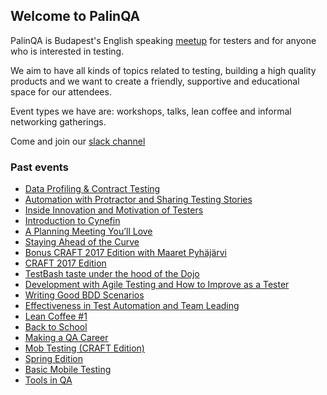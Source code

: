 ## Welcome to PalinQA

PalinQA is Budapest's English speaking [meetup](https://www.meetup.com/palinqa) for testers and for anyone who is interested in testing.

We aim to have all kinds of topics related to testing, building a high quality products and we want to create a friendly, supportive and educational space for our attendees.

Event types we have are: workshops, talks, lean coffee and informal networking gatherings.


Come and join our [slack channel](https://testersbudapest.herokuapp.com/)


### Past events
- [Data Profiling & Contract Testing](/events/2018_january.md)
- [Automation with Protractor and Sharing Testing Stories](/events/2017_december.md)
- [Inside Innovation and Motivation of Testers](/events/2017_november.md)
- [Introduction to Cynefin](/events/2017_october.md)
- [A Planning Meeting You’ll Love](/events/2017_september.md)
- [Staying Ahead of the Curve](/events/2017_may.md)
- [Bonus CRAFT 2017 Edition with Maaret Pyhäjärvi](/events/2017_april_bonus.md)
- [CRAFT 2017 Edition](/events/2017_april.md)
- [TestBash taste under the hood of the Dojo](/events/2017_march.md)
- [Development with Agile Testing and How to Improve as a Tester](/events/2017_february.md)
- [Writing Good BDD Scenarios](/events/2016_december.md)
- [Effectiveness in Test Automation and Team Leading](/events/2016_november.md)
- [Lean Coffee #1](/events/2016_october.md)
- [Back to School](/events/2016_september.md)
- [Making a QA Career](/events/2016_may.md)
- [Mob Testing (CRAFT Edition)](/events/2016_april.md)
- [Spring Edition](/events/2016_march.md)
- [Basic Mobile Testing](/events/2016_february.md)
- [Tools in QA](/events/2016_january.md)
